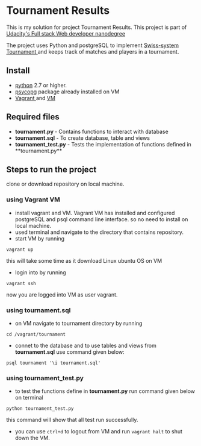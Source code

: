 # Tournament Results
This is my solution for project Tournament Results. This project is part of <a href="https://www.udacity.com/nanodegree"> 
Udacity's Full stack Web developer nanodegree </a> 

The project uses Python and postgreSQL to implement <a href="https://en.wikipedia.org/wiki/Swiss-system_tournament">Swiss-system Tournament </a> and keeps track of matches and players in a tournament.

## Install
<ul>
<li> <a href="https://www.python.org/downloads/"> python</a> 2.7 or higher.</li>
<li> <a href="http://initd.org/psycopg/"> psycopg</a> package already installed on VM</li>
<li> <a href="https://www.vagrantup.com/"> Vagrant </a> and <a href="https://www.virtualbox.org/wiki/Downloads"> VM</a></li>
</ul>

## Required files
<ul>
<li> <strong>tournament.py </strong> - Contains functions to interact with database</li>
   <li> <strong>tournament.sql</strong> - To create database, table and views </li>
   <li> <strong>tournament_test.py</strong> - Tests the implementation of functions defined in **tournament.py** </li>
</ul>

## Steps to run the project
clone or download repository on local machine.

### using Vagrant VM
- install vagrant and VM. Vagrant VM has installed and configured postgreSQL and psql command line interface. so no need to install on local machine.
- used terminal and navigate to the directory that contains repository.
- start VM by running
``` 
vagrant up 
```
this will take some time as it download Linux ubuntu OS on VM
- login into by running
```
vagrant ssh
```
now you are logged into VM as user vagrant.
### using tournament.sql
- on VM navigate to tournament directory by running
```
cd /vagrant/tournament
```
- connet to the database and to use tables and views from **tournament.sql** use command given below:
```
psql tournament '\i tournament.sql'
```
### using tournament_test.py
- to test the functions define in **tournament.py** run command given below on terminal
```
python tournament_test.py
```
this command will show that all test run successfully.
- you can use `ctrl+d` to logout from VM and run `vagrant halt` to shut down the VM.

